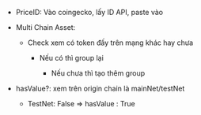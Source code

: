 - PriceID: Vào coingecko, lấy ID API, paste vào
- Multi Chain Asset:
    
    - Check xem có token đấy trên mạng khác hay chưa
        
        - Nếu có thì group lại
            
            - Nếu chưa thì tạo thêm group
            
- hasValue?: xem trên origin chain là mainNet/testNet
    - TestNet: False ⇒ hasValue : True